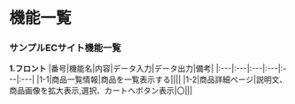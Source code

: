 # 機能一覧
### サンプルECサイト機能一覧
**1.フロント**
|番号|機能名|内容|データ入力|データ出力|備考|
|:---|:---|:---|:---|:---|:---|
|1-1|商品一覧情報|商品を一覧表示する||||
|1-2|商品詳細ページ|説明文、商品画像を拡大表示,選択、カートへボタン表示|〇|||

